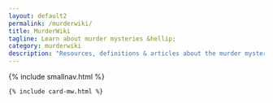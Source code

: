 ```yaml
---
layout: default2
permalink: /murderwiki/
title: MurderWiki
tagline: Learn about murder mysteries &hellip;
category: murderwiki
description: "Resources, definitions & articles about the murder mystery and crime genres. Author bios, background and history. Learn about murder mystery and crime fiction!"
---
```


<div class="{{ page.title }}">

  {% include smallnav.html %}
    
  <section class="container card__container">

    {% include card-mw.html %}

  </section> <!-- end section .container .card__container -->

</div>
